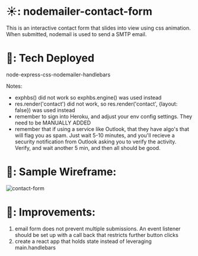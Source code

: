 # ☀️: nodemailer-contact-form
This is an interactive contact form that slides into view using css animation. When submitted, nodemail is used to send a SMTP email.

# 💪: Tech Deployed
node-express-css-nodemailer-handlebars

Notes:
- exphbs() did not work so exphbs.engine() was used instead
- res.render('contact') did not work, so res.render('contact', {layout: false}) was used instead
- remember to sign into Heroku, and adjust your env config settings. They need to be MANUALLY ADDED
- remember that if using a service like Outlook, that they have algo's that will flag you as spam. Just wait 5-10 minutes, and you'll recieve a security notification from Outlook asking you to verify the activity. Verify, and wait another 5 min, and then all should be good.

# 📸: Sample Wireframe:
![contact-form](https://user-images.githubusercontent.com/102194829/172731038-9d61b593-f758-49ef-87fd-ec8390db4069.png)


# 🔨: Improvements:

1. email form does not prevent multiple submissions. An event listener should be set up with a call back that restricts further button clicks
2. create a react app that holds state instead of leveraging main.handlebars
